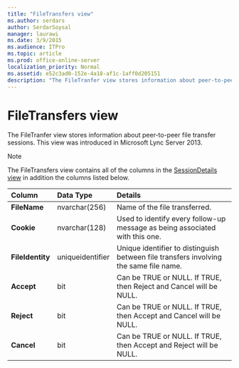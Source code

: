 ```yaml
---
title: "FileTransfers view"
ms.author: serdars
author: SerdarSoysal
manager: laurawi
ms.date: 3/9/2015
ms.audience: ITPro
ms.topic: article
ms.prod: office-online-server
localization_priority: Normal
ms.assetid: e52c3ad0-152e-4a18-af1c-1aff0d205151
description: "The FileTranfer view stores information about peer-to-peer file transfer sessions. This view was introduced in Microsoft Lync Server 2013."
---
```


# FileTransfers view
 
The FileTranfer view stores information about peer-to-peer file transfer sessions. This view was introduced in Microsoft Lync Server 2013.
  
> [!NOTE]
> The FileTransfers view contains all of the columns in the [SessionDetails view](sessiondetails-0.md) in addition the columns listed below.
  
|**Column**|**Data Type**|**Details**|
|:-----|:-----|:-----|
|**FileName** <br/> |nvarchar(256)  <br/> |Name of the file transferred.  <br/> |
|**Cookie** <br/> |nvarchar(128)  <br/> |Used to identify every follow-up message as being associated with this one.  <br/> |
|**FileIdentity** <br/> |uniqueidentifier  <br/> |Unique identifier to distinguish between file transfers involving the same file name.  <br/> |
|**Accept** <br/> |bit  <br/> |Can be TRUE or NULL. If TRUE, then Reject and Cancel will be NULL.  <br/> |
|**Reject** <br/> |bit  <br/> |Can be TRUE or NULL. If TRUE, then Accept and Cancel will be NULL.  <br/> |
|**Cancel** <br/> |bit  <br/> |Can be TRUE or NULL. If TRUE, then Accept and Reject will be NULL.  <br/> |
   

